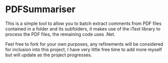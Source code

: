 # PDFSummariser
This is a simple tool to allow you to batch extract comments from PDF files contained in a folder and its subfolders, it makes use of the iText library to process the PDF files, the remaining code uses .Net.

Feel free to fork for your own purposes, any refinements will be considered for inclusion into this project, I have very little free time to add more myself but will update as the project progresses.
